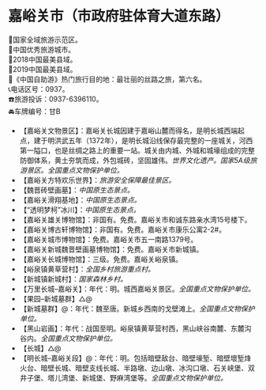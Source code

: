# 嘉峪关市（市政府驻体育大道东路）  
🚩国家全域旅游示范区。   
🏅中国优秀旅游城市。   
🏅2018中国最美县域。   
🏅2019中国最美县域。   
🧾《中国自助游》热门旅行目的地：最壮丽的丝路之旅，第六名。   
📞电话区号：0937。  
☎️旅游投诉：0937-6396110。   
🚘车牌编号：甘B  
  
* 【嘉峪关文物景区】：嘉峪关长城因建于嘉峪山麓而得名，是明长城西端起点，建于明洪武五年（1372年），是明长城沿线保存最完整的一座城关，河西第一隘口，也是丝绸之路上的重要一站。城关由内城、外城和城壕组成的完整防御体系，黄土夯筑而成，外包城砖，坚固雄伟。*世界文化遗产。国家5A级旅游景区。全国重点文物保护单位。*  
* 【嘉峪关方特欢乐世界】：*旅游安全保障最佳景区。*  
* 【魏晋砖壁画墓】：*中国原生态景点。*  
* 【嘉峪关滑翔基地】：*中国原生态景点。*  
* 【“透明梦柯”冰川】：*中国原生态景点。*  
* 【嘉峪关雄关博物馆】：非国有。免费。嘉峪关市和诚东路亲水湾15号楼下。   
* 【嘉峪关博古轩博物馆】：非国有。免费。嘉峪关市康乐公寓2-2#。   
* 【嘉峪关城市博物馆】：免费。嘉峪关市五一南路1379号。   
* 【嘉峪关新城魏晋壁画墓博物馆】：免费。嘉峪关市新城镇。   
* 【嘉峪关长城博物馆】：三级。免费。嘉峪关峪泉镇。   
* 【峪泉镇黄草营村】：*全国乡村旅游重点村。*  
* 【新城镇新城村】：*国家森林乡村。*  
* 【万里长城–嘉峪关】：年代：明。城西嘉峪关景区。*全国重点文物保护单位。*  
* 【果园–新城墓群】△@  
* 【新城墓群】@：年代：魏至唐。新城乡西南的戈壁滩上。*全国重点文物保护单位。*  
* 【黑山岩画】：年代：战国至明。峪泉镇黄草营村西，黑山峡谷南麓、东麓沟谷内。*全国重点文物保护单位。*  
* 【长城】△@  
* 【明长城–嘉峪关段】@：年代：明。包括暗壁敌台、暗壁壕堑、暗壁壞堑烽火台、暗壁长城、暗壁支线长城、半路墩、边山墩、冰沟口墩、石关峡堡、双井子堡、塔儿湾堡、新城堡、野麻湾堡等。*全国重点文物保护单位。*  